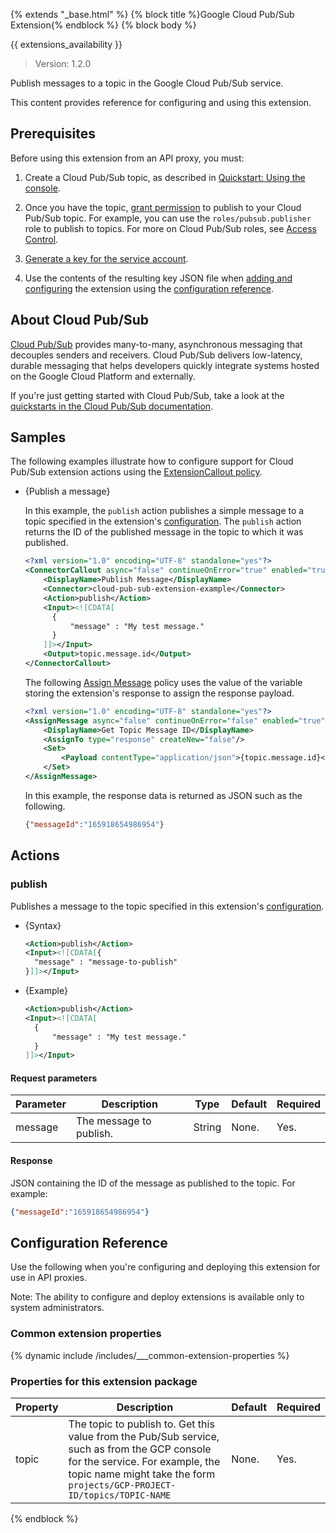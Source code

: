 {% extends "_base.html" %}
{% block title %}Google Cloud Pub/Sub Extension{% endblock %}
{% block body %} 

{{ extensions_availability }}

> Version: 1.2.0

Publish messages to a topic in the Google Cloud Pub/Sub service.

This content provides reference for configuring and using this extension. 

## Prerequisites

Before using this extension from an API proxy, you must:

1. Create a Cloud Pub/Sub topic, as described in [Quickstart: Using the console](https://cloud.google.com/pubsub/docs/quickstart-console).

1. Once you have the topic, [grant permission](https://cloud.google.com/iam/docs/granting-roles-to-service-accounts) to publish to your Cloud Pub/Sub topic. For example, you can use the `roles/pubsub.publisher` role to publish to topics. For more on Cloud Pub/Sub roles, see [Access Control](https://cloud.google.com/pubsub/docs/access-control).

1. [Generate a key for the service account](https://cloud.google.com/iam/docs/creating-managing-service-account-keys). 

1. Use the contents of the resulting key JSON file when [adding and configuring](/api-platform/extensions/configuring-an-extension) the extension using the [configuration reference](#configuration_reference).

## About Cloud Pub/Sub

[Cloud Pub/Sub](https://cloud.google.com/pubsub/docs/overview) provides many-to-many, asynchronous messaging that decouples senders and receivers. Cloud Pub/Sub delivers low-latency, durable messaging that helps developers quickly integrate systems hosted on the Google Cloud Platform and externally.

If you're just getting started with Cloud Pub/Sub, take a look at the [quickstarts in the Cloud Pub/Sub documentation](https://cloud.google.com/pubsub/docs/quickstarts).

## Samples

The following examples illustrate how to configure support for Cloud Pub/Sub extension actions using the [ExtensionCallout policy](/api-platform/reference/policies/extension-callout-policy).

  * {Publish a message}

    In this example, the `publish` action publishes a simple message to a topic specified in the extension's [configuration](#configuration_reference). The `publish` action returns the ID of the published message in the topic to which it was published.

    ```xml
    <?xml version="1.0" encoding="UTF-8" standalone="yes"?>
    <ConnectorCallout async="false" continueOnError="true" enabled="true" name="Publish-Message">
        <DisplayName>Publish Message</DisplayName>
        <Connector>cloud-pub-sub-extension-example</Connector>
        <Action>publish</Action>
        <Input><![CDATA[
          {
              "message" : "My test message."
          }
        ]]></Input>
        <Output>topic.message.id</Output>
    </ConnectorCallout>
    ```

    The following [Assign Message](/api-platform/reference/policies/assign-message-policy) policy uses the value of the variable storing the extension's response to assign the response payload.

    ```xml
    <?xml version="1.0" encoding="UTF-8" standalone="yes"?>
    <AssignMessage async="false" continueOnError="false" enabled="true" name="Get-Topic-Message-ID">
        <DisplayName>Get Topic Message ID</DisplayName>
        <AssignTo type="response" createNew="false"/>
        <Set>
            <Payload contentType="application/json">{topic.message.id}</Payload>
        </Set>
    </AssignMessage>
    ```

    In this example, the response data is returned as JSON such as the following.

    ```json
    {"messageId":"165918654986954"}

    ```

## Actions

### publish

Publishes a message to the topic specified in this extension's [configuration](#configuration_reference).

* {Syntax}

  ```xml
  <Action>publish</Action>
  <Input><![CDATA[{
    "message" : "message-to-publish"
  }]]></Input>
  ```

* {Example}

  ```xml
  <Action>publish</Action>
  <Input><![CDATA[
    {
        "message" : "My test message."
    }
  ]]></Input>
  ```

#### Request parameters

Parameter | Description | Type | Default | Required
--------- | ----------- | ---- | ------- | --------
message | The message to publish. | String | None. | Yes.

#### Response

JSON containing the ID of the message as published to the topic. For example:

```json
{"messageId":"165918654986954"}
```

## Configuration Reference

Use the following when you're configuring and deploying this extension for use in API proxies.

Note: The ability to configure and deploy extensions is available only to system administrators.

### Common extension properties

{% dynamic include /includes/___common-extension-properties %}

### Properties for this extension package

Property | Description | Default | Required
-------- | ----------- | ------- | --------
topic | The topic to publish to. Get this value from the Pub/Sub service, such as from the GCP console for the service. For example, the topic name might take the form `projects/GCP-PROJECT-ID/topics/TOPIC-NAME` | None. | Yes.

{% endblock %}

